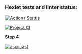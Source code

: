 ### Hexlet tests and linter status:
[![Actions Status](https://github.com/zzpillau/frontend-project-46/actions/workflows/hexlet-check.yml/badge.svg)](https://github.com/zzpillau/frontend-project-46/actions)

[![Project CI](https://github.com/zzpillau/frontend-project-46/actions/workflows/project-ci.yml/badge.svg)](https://github.com/zzpillau/frontend-project-46/actions/workflows/project-ci.yml)


**Step 4**

[![asciicast](https://asciinema.org/a/iljn757trP5IpWG2zXMeQazAd.svg)](https://asciinema.org/a/iljn757trP5IpWG2zXMeQazAd)

